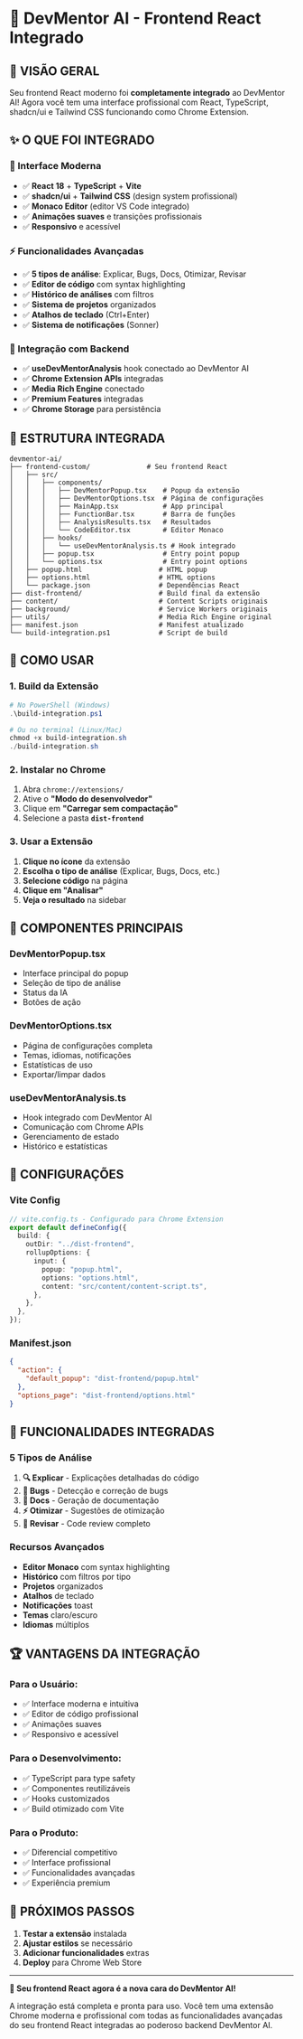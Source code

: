 # 🚀 DevMentor AI - Frontend React Integrado

## 🎯 **VISÃO GERAL**

Seu frontend React moderno foi **completamente integrado** ao DevMentor AI! Agora você tem uma interface profissional com React, TypeScript, shadcn/ui e Tailwind CSS funcionando como Chrome Extension.

## ✨ **O QUE FOI INTEGRADO**

### **🎨 Interface Moderna**
- ✅ **React 18** + **TypeScript** + **Vite**
- ✅ **shadcn/ui** + **Tailwind CSS** (design system profissional)
- ✅ **Monaco Editor** (editor VS Code integrado)
- ✅ **Animações suaves** e transições profissionais
- ✅ **Responsivo** e acessível

### **⚡ Funcionalidades Avançadas**
- ✅ **5 tipos de análise**: Explicar, Bugs, Docs, Otimizar, Revisar
- ✅ **Editor de código** com syntax highlighting
- ✅ **Histórico de análises** com filtros
- ✅ **Sistema de projetos** organizados
- ✅ **Atalhos de teclado** (Ctrl+Enter)
- ✅ **Sistema de notificações** (Sonner)

### **🔌 Integração com Backend**
- ✅ **useDevMentorAnalysis** hook conectado ao DevMentor AI
- ✅ **Chrome Extension APIs** integradas
- ✅ **Media Rich Engine** conectado
- ✅ **Premium Features** integradas
- ✅ **Chrome Storage** para persistência

## 📁 **ESTRUTURA INTEGRADA**

```
devmentor-ai/
├── frontend-custom/              # Seu frontend React
│   ├── src/
│   │   ├── components/
│   │   │   ├── DevMentorPopup.tsx    # Popup da extensão
│   │   │   ├── DevMentorOptions.tsx  # Página de configurações
│   │   │   ├── MainApp.tsx           # App principal
│   │   │   ├── FunctionBar.tsx       # Barra de funções
│   │   │   ├── AnalysisResults.tsx   # Resultados
│   │   │   └── CodeEditor.tsx        # Editor Monaco
│   │   ├── hooks/
│   │   │   └── useDevMentorAnalysis.ts # Hook integrado
│   │   ├── popup.tsx                 # Entry point popup
│   │   └── options.tsx               # Entry point options
│   ├── popup.html                   # HTML popup
│   ├── options.html                 # HTML options
│   └── package.json                 # Dependências React
├── dist-frontend/                   # Build final da extensão
├── content/                         # Content Scripts originais
├── background/                      # Service Workers originais
├── utils/                           # Media Rich Engine original
├── manifest.json                    # Manifest atualizado
└── build-integration.ps1            # Script de build
```

## 🚀 **COMO USAR**

### **1. Build da Extensão**
```powershell
# No PowerShell (Windows)
.\build-integration.ps1

# Ou no terminal (Linux/Mac)
chmod +x build-integration.sh
./build-integration.sh
```

### **2. Instalar no Chrome**
1. Abra `chrome://extensions/`
2. Ative o **"Modo do desenvolvedor"**
3. Clique em **"Carregar sem compactação"**
4. Selecione a pasta **`dist-frontend`**

### **3. Usar a Extensão**
1. **Clique no ícone** da extensão
2. **Escolha o tipo de análise** (Explicar, Bugs, Docs, etc.)
3. **Selecione código** na página
4. **Clique em "Analisar"**
5. **Veja o resultado** na sidebar

## 🎨 **COMPONENTES PRINCIPAIS**

### **DevMentorPopup.tsx**
- Interface principal do popup
- Seleção de tipo de análise
- Status da IA
- Botões de ação

### **DevMentorOptions.tsx**
- Página de configurações completa
- Temas, idiomas, notificações
- Estatísticas de uso
- Exportar/limpar dados

### **useDevMentorAnalysis.ts**
- Hook integrado com DevMentor AI
- Comunicação com Chrome APIs
- Gerenciamento de estado
- Histórico e estatísticas

## 🔧 **CONFIGURAÇÕES**

### **Vite Config**
```typescript
// vite.config.ts - Configurado para Chrome Extension
export default defineConfig({
  build: {
    outDir: "../dist-frontend",
    rollupOptions: {
      input: {
        popup: "popup.html",
        options: "options.html",
        content: "src/content/content-script.ts",
      },
    },
  },
});
```

### **Manifest.json**
```json
{
  "action": {
    "default_popup": "dist-frontend/popup.html"
  },
  "options_page": "dist-frontend/options.html"
}
```

## 🎯 **FUNCIONALIDADES INTEGRADAS**

### **5 Tipos de Análise**
1. **🔍 Explicar** - Explicações detalhadas do código
2. **🐛 Bugs** - Detecção e correção de bugs
3. **📝 Docs** - Geração de documentação
4. **⚡ Otimizar** - Sugestões de otimização
5. **👀 Revisar** - Code review completo

### **Recursos Avançados**
- **Editor Monaco** com syntax highlighting
- **Histórico** com filtros por tipo
- **Projetos** organizados
- **Atalhos** de teclado
- **Notificações** toast
- **Temas** claro/escuro
- **Idiomas** múltiplos

## 🏆 **VANTAGENS DA INTEGRAÇÃO**

### **Para o Usuário:**
- ✅ Interface moderna e intuitiva
- ✅ Editor de código profissional
- ✅ Animações suaves
- ✅ Responsivo e acessível

### **Para o Desenvolvimento:**
- ✅ TypeScript para type safety
- ✅ Componentes reutilizáveis
- ✅ Hooks customizados
- ✅ Build otimizado com Vite

### **Para o Produto:**
- ✅ Diferencial competitivo
- ✅ Interface profissional
- ✅ Funcionalidades avançadas
- ✅ Experiência premium

## 🔄 **PRÓXIMOS PASSOS**

1. **Testar a extensão** instalada
2. **Ajustar estilos** se necessário
3. **Adicionar funcionalidades** extras
4. **Deploy** para Chrome Web Store

---

**🎉 Seu frontend React agora é a nova cara do DevMentor AI!**

A integração está completa e pronta para uso. Você tem uma extensão Chrome moderna e profissional com todas as funcionalidades avançadas do seu frontend React integradas ao poderoso backend DevMentor AI.
